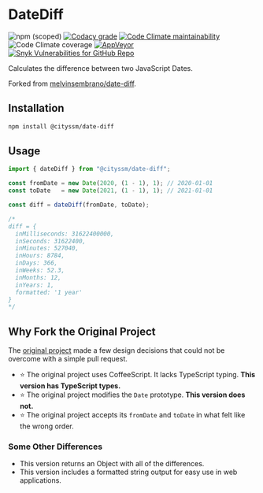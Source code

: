 # DateDiff

![npm (scoped)](https://img.shields.io/npm/v/@cityssm/date-diff) [![Codacy grade](https://img.shields.io/codacy/grade/57708a0662df41a8b494dbc009e620b1)](https://app.codacy.com/gh/cityssm/date-diff/dashboard) [![Code Climate maintainability](https://img.shields.io/codeclimate/maintainability/cityssm/date-diff)](https://codeclimate.com/github/cityssm/date-diff) ![Code Climate coverage](https://img.shields.io/codeclimate/coverage/cityssm/date-diff) [![AppVeyor](https://img.shields.io/appveyor/build/dangowans/date-diff)](https://ci.appveyor.com/project/dangowans/date-diff) [![Snyk Vulnerabilities for GitHub Repo](https://img.shields.io/snyk/vulnerabilities/github/cityssm/date-diff)](https://app.snyk.io/org/cityssm/project/512fb2a1-4f6c-4c03-a741-bb51e7e9603a)

Calculates the difference between two JavaScript Dates.

Forked from [melvinsembrano/date-diff](https://github.com/melvinsembrano/date-diff).

## Installation

```sh
npm install @cityssm/date-diff
```

## Usage

```javascript
import { dateDiff } from "@cityssm/date-diff";

const fromDate = new Date(2020, (1 - 1), 1); // 2020-01-01
const toDate   = new Date(2021, (1 - 1), 1); // 2021-01-01

const diff = dateDiff(fromDate, toDate);

/*
diff = {
  inMilliseconds: 31622400000,
  inSeconds: 31622400,
  inMinutes: 527040,
  inHours: 8784,
  inDays: 366,
  inWeeks: 52.3,
  inMonths: 12,
  inYears: 1,
  formatted: '1 year'
}
*/
```

## Why Fork the Original Project

The [original project]((https://github.com/melvinsembrano/date-diff)) made a few design decisions that could not be overcome with a simple pull request.

-   :star: The original project uses CoffeeScript.  It lacks TypeScript typing.  **This version has TypeScript types.**
-   :star: The original project modifies the `Date` prototype.  **This version does not.**
-   :star: The original project accepts its `fromDate` and `toDate` in what felt like the wrong order.

### Some Other Differences

-   This version returns an Object with all of the differences.
-   This version includes a formatted string output for easy use in web applications.
